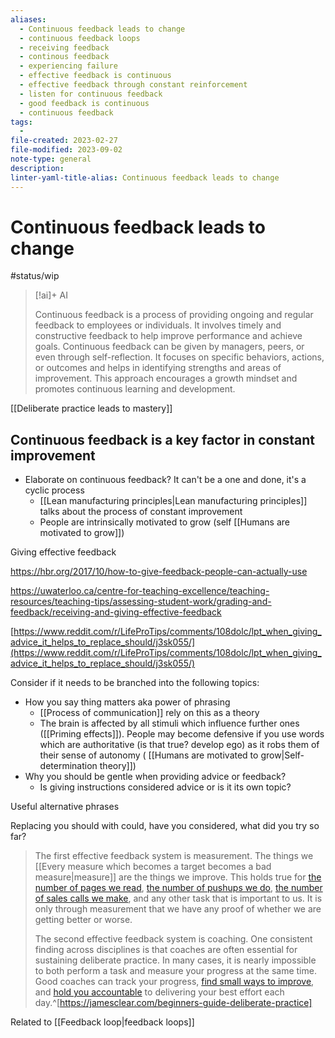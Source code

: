 ```yaml
---
aliases:
  - Continuous feedback leads to change
  - continuous feedback loops
  - receiving feedback
  - continous feedback
  - experiencing failure
  - effective feedback is continuous
  - effective feedback through constant reinforcement
  - listen for continuous feedback
  - good feedback is continuous
  - continuous feedback
tags:
  - 
file-created: 2023-02-27
file-modified: 2023-09-02
note-type: general
description: 
linter-yaml-title-alias: Continuous feedback leads to change
---
```


# Continuous feedback leads to change

#status/wip

> [!ai]+ AI
>
> Continuous feedback is a process of providing ongoing and regular feedback to employees or individuals. It involves timely and constructive feedback to help improve performance and achieve goals. Continuous feedback can be given by managers, peers, or even through self-reflection. It focuses on specific behaviors, actions, or outcomes and helps in identifying strengths and areas of improvement. This approach encourages a growth mindset and promotes continuous learning and development.

[[Deliberate practice leads to mastery]]

## Continuous feedback is a key factor in constant improvement

- Elaborate on continuous feedback? It can't be a one and done, it's a cyclic process
	- [[Lean manufacturing principles|Lean manufacturing principles]] talks about the process of constant improvement
	- People are intrinsically motivated to grow (self [[Humans are motivated to grow]])

Giving effective feedback

https://hbr.org/2017/10/how-to-give-feedback-people-can-actually-use

https://uwaterloo.ca/centre-for-teaching-excellence/teaching-resources/teaching-tips/assessing-student-work/grading-and-feedback/receiving-and-giving-effective-feedback

[https://www.reddit.com/r/LifeProTips/comments/108dolc/lpt_when_giving_advice_it_helps_to_replace_should/j3sk055/](https://www.reddit.com/r/LifeProTips/comments/108dolc/lpt_when_giving_advice_it_helps_to_replace_should/j3sk055/)

Consider if it needs to be branched into the following topics:

- How you say thing matters aka power of phrasing
	- [[Process of communication]] rely on this as a theory
	- The brain is affected by all stimuli which influence further ones ([[Priming effects]]).  People may become defensive if you use words which are authoritative (is that true? develop ego) as it robs them of their sense of autonomy ( [[Humans are motivated to grow|Self-determination theory]])
- Why you should be gentle when providing advice or feedback?
	- Is giving instructions considered advice or is it its own topic?

Useful alternative phrases

Replacing you should with could, have you considered, what did you try so far?

> The first effective feedback system is measurement. The things we [[Every measure which becomes a target becomes a bad measure|measure]] are the things we improve. This holds true for [the number of pages we read](https://jamesclear.com/read-more), [the number of pushups we do](https://jamesclear.com/small-habits), [the number of sales calls we make](https://jamesclear.com/paper-clips), and any other task that is important to us. It is only through measurement that we have any proof of whether we are getting better or worse.
>
> The second effective feedback system is coaching. One consistent finding across disciplines is that coaches are often essential for sustaining deliberate practice. In many cases, it is nearly impossible to both perform a task and measure your progress at the same time. Good coaches can track your progress, [find small ways to improve](https://jamesclear.com/marginal-gains), and [hold you accountable](https://jamesclear.com/career-best-effort) to delivering your best effort each day.^[https://jamesclear.com/beginners-guide-deliberate-practice]

Related to [[Feedback loop|feedback loops]]
